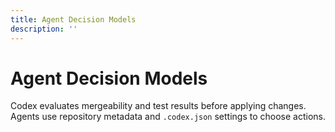 ```yaml
---
title: Agent Decision Models
description: ''
---
```

# Agent Decision Models

Codex evaluates mergeability and test results before applying changes.
Agents use repository metadata and `.codex.json` settings to choose actions.
